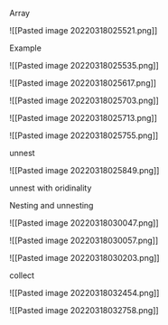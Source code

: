 
Array

![[Pasted image 20220318025521.png]]

Example

![[Pasted image 20220318025535.png]]

![[Pasted image 20220318025617.png]]

![[Pasted image 20220318025703.png]]

![[Pasted image 20220318025713.png]]

![[Pasted image 20220318025755.png]]

unnest

![[Pasted image 20220318025849.png]]

unnest with oridinality

Nesting and unnesting

![[Pasted image 20220318030047.png]]

![[Pasted image 20220318030057.png]]

![[Pasted image 20220318030203.png]]

collect

![[Pasted image 20220318032454.png]]

![[Pasted image 20220318032758.png]]


